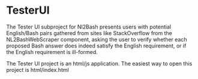 # TesterUI

The Tester UI subproject for Nl2Bash presents users with potential English/Bash
pairs gathered from sites like StackOverflow from the NL2BashWebScraper component,
asking the user to verify whether each proposed Bash answer does indeed satisfy
the English requirement, or if the English requirement is ill-formed.

The Tester UI project is an html/js application. The easiest way to open this
project is html/index.html